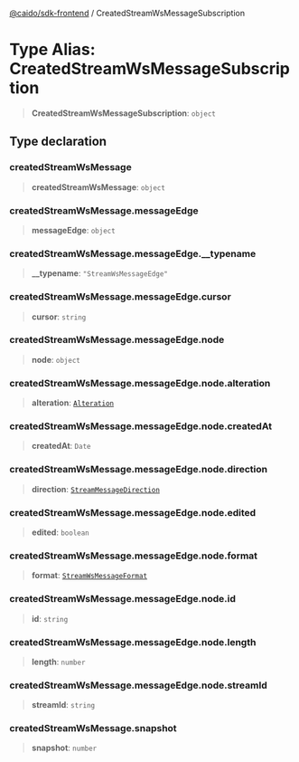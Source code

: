 [@caido/sdk-frontend](../index.md) / CreatedStreamWsMessageSubscription

# Type Alias: CreatedStreamWsMessageSubscription

> **CreatedStreamWsMessageSubscription**: `object`

## Type declaration

### createdStreamWsMessage

> **createdStreamWsMessage**: `object`

### createdStreamWsMessage.messageEdge

> **messageEdge**: `object`

### createdStreamWsMessage.messageEdge.\_\_typename

> **\_\_typename**: `"StreamWsMessageEdge"`

### createdStreamWsMessage.messageEdge.cursor

> **cursor**: `string`

### createdStreamWsMessage.messageEdge.node

> **node**: `object`

### createdStreamWsMessage.messageEdge.node.alteration

> **alteration**: [`Alteration`](Alteration.md)

### createdStreamWsMessage.messageEdge.node.createdAt

> **createdAt**: `Date`

### createdStreamWsMessage.messageEdge.node.direction

> **direction**: [`StreamMessageDirection`](StreamMessageDirection.md)

### createdStreamWsMessage.messageEdge.node.edited

> **edited**: `boolean`

### createdStreamWsMessage.messageEdge.node.format

> **format**: [`StreamWsMessageFormat`](StreamWsMessageFormat.md)

### createdStreamWsMessage.messageEdge.node.id

> **id**: `string`

### createdStreamWsMessage.messageEdge.node.length

> **length**: `number`

### createdStreamWsMessage.messageEdge.node.streamId

> **streamId**: `string`

### createdStreamWsMessage.snapshot

> **snapshot**: `number`
